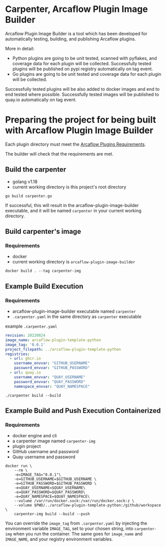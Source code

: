 # Carpenter, Arcaflow Plugin Image Builder

Arcaflow Plugin Image Builder is a tool which has been developed for automatically testing, building, and publishing Arcaflow plugins.

More in detail:
* Python plugins are going to be unit tested, scanned with pyflakes, and coverage data for each plugin will be collected.
  Successfully tested plugins will be published on pypi registry automatically on tag event.
* Go plugins are going to be unit tested and coverage data for each plugin will be collected.

Successfully tested plugins will be also added to docker images and end to end tested where possible.
Successfully tested images will be published to quay.io automatically on tag event.

# Preparing the project for being built with Arcaflow Plugin Image Builder

Each plugin directory must meet the [Arcaflow Plugins Requirements](https://github.com/arcalot/arcaflow-plugins#requirements-for-plugins).

The builder will check that the requirements are met.

## Build the carpenter

* golang v1.18
* current working directory is this project's root directory

```shell
go build carpenter.go
```

If successful, this will result in the arcaflow-plugin-image-builder executable, and it will be named `carpenter` in your current working directory.

## Build carpenter's image

### Requirements

* docker
* current working directory is `arcaflow-plugin-image-builder`

```shell
docker build . --tag carpenter-img
```

## Example Build Execution

### Requirements

* arcaflow-plugin-image-builder executable named `carpenter`
* `.carpenter.yaml` in the same directory as `carpenter` executable

example `.carpenter.yaml`
```yaml
revision: 20220824
image_name: arcaflow-plugin-template-python
image_tag: '0.0.1'
project_filepath: ../arcaflow-plugin-template-python
registries:
  - url: ghcr.io
    username_envvar: "GITHUB_USERNAME"
    password_envvar: "GITHUB_PASSWORD"
  - url: quay.io
    username_envvar: "QUAY_USERNAME"
    password_envvar: "QUAY_PASSWORD"
    namespace_envvar: "QUAY_NAMESPACE"
```

```shell
./carpenter build --build
```


## Example Build and Push Execution Containerized

### Requirements

* docker engine and cli
* a carpenter image named `carpenter-img`
* plugin project
* GitHub username and password
* Quay username and password

```shell
docker run \
    --rm \
    -e=IMAGE_TAG="0.0.1"\
    -e=GITHUB_USERNAME=$GITHUB_USERNAME \
    -e=GITHUB_PASSWORD=$GITHUB_PASSWORD \
    -e=QUAY_USERNAME=$QUAY_USERNAME\
    -e=QUAY_PASSWORD=$QUAY_PASSWORD\
    -e=QUAY_NAMESPACE=$QUAY_NAMESPACE\
    --volume /var/run/docker.sock:/var/run/docker.sock:z \
    --volume $PWD/../arcaflow-plugin-template-python:/github/workspace \
    carpenter-img build --build --push
```

You can override the `image_tag` from `.carpenter.yaml` by injecting the environment variable `IMAGE_TAG`, set to your chosen string, into
`carpenter-img` when you run the container. The same goes for `image_name` and `IMAGE_NAME`, and your registry environment variables.
